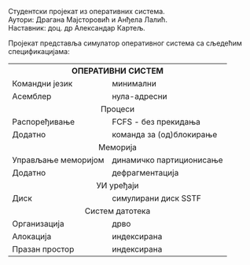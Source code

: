 Студентски пројекат из оперативних система.<br/>
Аутори: Драгана Мајсторовић и Анђела Лалић.<br/>
Наставник: доц. др Александар Картељ.<br/>

Пројекат представља симулатор оперативног система са сљедећим спецификацијама:
<table>
  <th colspan="2">ОПЕРАТИВНИ СИСТЕМ</th>
  <tr>
    <td>Командни језик</td>
    <td>минимални</td>
  </tr>
  <tr>
    <td>Асемблер</td>
    <td>нула-адресни</td>
  </tr>
  <tr>
    <td colspan="2" align="center">Процеси</td>
  <tr>
    <td>Распоређивање</td>
    <td>FCFS - без прекидања</td>
  </tr>
  <tr>
    <td>Додатно</td>
    <td>команда за (од)блокирање</td>
  </tr>
  <tr>
    <td colspan="2" align="center">Меморија</td>
  <tr>
  <tr>
    <td>Управљање меморијом</td>
    <td>динамичко партиционисање</td>
  </tr>
  <tr>
    <td>Додатно</td>
    <td>дефрагментација</td>
  </tr>
  <tr>
    <td colspan="2" align="center">УИ уређаји</td>
  <tr>
  <tr>
    <td>Диск</td>
    <td>симулирани диск SSTF</td>
  </tr>
  <tr>
    <td colspan="2" align="center">Систем датотека</td>
  <tr>
  <tr>
    <td>Организација</td>
    <td>дрво</td>
  </tr>
   <tr>
    <td>Алокација</td>
    <td>индексирана</td>
  </tr>
   <tr>
    <td>Празан простор</td>
    <td>индексирана</td>
  </tr>
</table>
